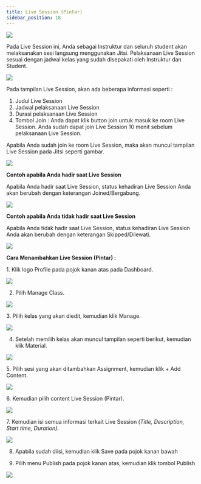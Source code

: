 ```yaml
---
title: Live Session (Pintar)
sidebar_position: 18
---
```

![](/img/live-session-pintar-1.jpg)

Pada Live Session ini, Anda sebagai Instruktur dan seluruh student akan melaksanakan sesi
langsung menggunakan Jitsi. Pelaksanaan Live Session sesuai dengan jadwal kelas
yang sudah disepakati oleh Instruktur dan Student. 

![](/img/live-session-pintar-2.jpg)

Pada tampilan Live Session, akan ada beberapa informasi seperti :

1. Judul Live Session
2. Jadwal pelaksanaan Live Session
3. Durasi pelaksanaan Live Session
4. Tombol Join : Anda dapat klik button join untuk masuk ke room Live Session. Anda sudah dapat join Live Session 10 menit sebelum pelaksanaan Live Session.

Apabila Anda sudah join ke room Live Session, maka akan muncul tampilan Live Session pada Jitsi seperti gambar.

![](/img/live-session-pintar-3.png)

**Contoh apabila Anda hadir saat Live Session**

Apabila Anda hadir saat Live Session, status kehadiran Live Session Anda akan berubah dengan keterangan Joined/Bergabung.

![](/img/live-session-pintar-4.jpg)

**Contoh apabila Anda tidak hadir saat Live Session**

Apabila Anda tidak hadir saat Live Session, status kehadiran Live Session Anda akan berubah dengan keterangan Skipped/Dilewati.

![](/img/live-session-pintar-5.jpg)

**Cara Menambahkan Live Session (Pintar) :**

1. Klik logo Profile pada pojok kanan atas pada Dashboard.

![](/img/articlee-1.jpg)

2. Pilih Manage Class.

![](/img/articlee-2.jpg)

3. Pilih kelas yang akan diedit, kemudian klik Manage.

![](/img/articlee-3.jpg)

4. Setelah memilih kelas akan muncul tampilan seperti berikut, kemudian klik Material.

![](/img/articlee-4.jpg)

5. Pilih sesi yang akan ditambahkan Assignment, kemudian klik + Add Content.

![](/img/articlee-5.jpg)

6. Kemudian pilih content Live Session (Pintar).

![](/img/live-session-pintar-6.jpg)

7. Kemudian isi semua informasi terkait Live Session (*Title, Description, Start time, Duration).*

![](/img/live-session-pintar-7.jpg)

8. Apabila sudah diisi, kemudian klik Save pada pojok kanan bawah

9. Pilih menu Publish pada pojok kanan atas, kemudian klik tombol Publish

![](/img/degree-lecture-publish.jpg)
